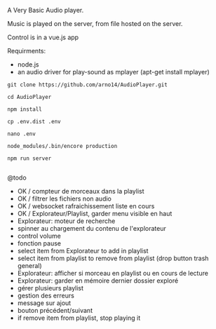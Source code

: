 A Very Basic Audio player.

Music is played on the server, from file hosted on the server.

Control is in a vue.js app

Requirments:
- node.js
- an audio driver for play-sound as mplayer (apt-get install mplayer)

```
git clone https://github.com/arno14/AudioPlayer.git

cd AudioPlayer

npm install

cp .env.dist .env

nano .env

node_modules/.bin/encore production

npm run server


```


@todo
- OK / compteur de morceaux dans la playlist
- OK / filtrer les fichiers non audio
- OK / websocket rafraichissement liste en cours
- OK / Explorateur/Playlist, garder menu visible en haut
- Explorateur: moteur de recherche
- spinner au chargement du contenu de l'explorateur
- control volume
- fonction pause 
- select item from Explorateur to add in playlist
- select item from playlist to remove from playlist (drop button trash general)
- Explorateur: afficher si morceau en playlist ou en cours de lecture
- Explorateur: garder en mémoire dernier dossier exploré
- gérer plusieurs playlist
- gestion des erreurs
- message sur ajout
- bouton précédent/suivant
- if remove item from playlist, stop playing it
